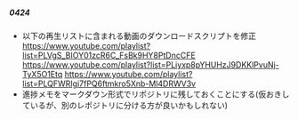 ##### 0424
* 以下の再生リストに含まれる動画のダウンロードスクリプトを修正
https://www.youtube.com/playlist?list=PLVgS_BIOY01zcR6C_FsBk9HY8PtDncCFE
https://www.youtube.com/playlist?list=PLiyxp8pYHUHzJ9DKKlPvuNj-TyX5O1Etq
https://www.youtube.com/playlist?list=PLQFWRIgi7fPQ6ftmkro5Xnb-Ml4DRWV3v
* 進捗メモをマークダウン形式でリポジトリに残しておくことにする(仮おきしているが、別のレポジトリに分ける方が良いかもしれない)

